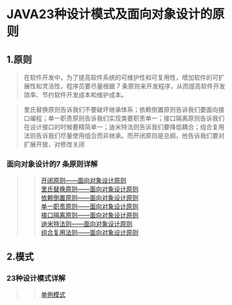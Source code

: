 # JAVA23种设计模式及面向对象设计的原则

## 1.原则
>在软件开发中，为了提高软件系统的可维护性和可复用性，增加软件的可扩展性和灵活性，程序员要尽量根据 7 条原则来开发程序，从而提高软件开发效率、节约软件开发成本和维护成本。

>里氏替换原则告诉我们不要破坏继承体系；依赖倒置原则告诉我们要面向接口编程；单一职责原则告诉我们实现类要职责单一；接口隔离原则告诉我们在设计接口的时候要精简单一；迪米特法则告诉我们要降低耦合；组合复用法则告诉我们尽量使用组合而非继承。而开闭原则是总纲，他告诉我们要对扩展开放，对修改关闭
### 面向对象设计的7 条原则详解
>>[开闭原则——面向对象设计原则](document/1.md)</br  >
>>[里氏替换原则——面向对象设计原则](document/2.md)</br  >
>>[依赖倒置原则——面向对象设计原则](document/3.md)</br  >
>>[单一职责原则——面向对象设计原则](document/4.md)</br  >
>>[接口隔离原则——面向对象设计原则](document/5.md)</br  >
>>[迪米特法则——面向对象设计原则](document/6.md)</br  >
>>[组合复用法则——面向对象设计原则](document/7.md)</br  >

## 2.模式
>
>
### 23种设计模式详解
>>[单例模式](design-mode/singleton/readme.md)
